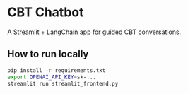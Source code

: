 # CBT Chatbot

A Streamlit + LangChain app for guided CBT conversations.

## How to run locally

```bash
pip install -r requirements.txt
export OPENAI_API_KEY=sk-...
streamlit run streamlit_frontend.py
